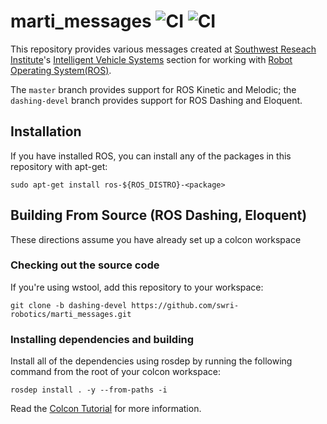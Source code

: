 marti\_messages ![CI](https://github.com/swri-robotics/marti_messages/workflows/CI/badge.svg) ![CI](https://github.com/swri-robotics/marti_messages/workflows/CI/badge.svg?branch=dashing-devel)
=============================================================================================

This repository provides various messages created at [Southwest Reseach Institute](http://www.swri.org)'s [Intelligent Vehicle Systems](http://www.swri.org/4org/d10/isd/ivs/default.htm) section for working with [Robot Operating System(ROS)](http://www.ros.org).

The `master` branch provides support for ROS Kinetic and Melodic; the `dashing-devel` branch provides support for ROS Dashing and Eloquent.

Installation
------------

If you have installed ROS, you can install any of the packages in this repository with apt-get:

    sudo apt-get install ros-${ROS_DISTRO}-<package>


Building From Source (ROS Dashing, Eloquent)
-------------------------------------------------------

These directions assume you have already set up a colcon workspace

### Checking out the source code

If you're using wstool, add this repository to your workspace:

    git clone -b dashing-devel https://github.com/swri-robotics/marti_messages.git

### Installing dependencies and building

Install all of the dependencies using rosdep by running the following command from the root of your colcon workspace:

    rosdep install . -y --from-paths -i

Read the [Colcon Tutorial](https://index.ros.org//doc/ros2/Tutorials/Colcon-Tutorial/) for more information.
